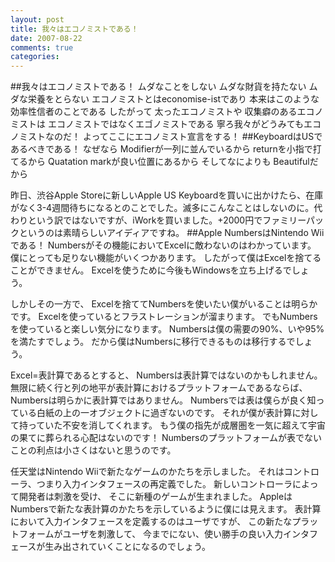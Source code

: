 ```yaml
---
layout: post
title: 我々はエコノミストである！
date: 2007-08-22
comments: true
categories:
---
```


##我々はエコノミストである！
ムダなことをしない
ムダな財貨を持たない
ムダな栄養をとらない
エコノミストとはeconomise-istであり
本来はこのような効率性信者のことである
したがって
太ったエコノミストや
収集癖のあるエコノミストは
エコノミストではなくエゴノミストである
寧ろ我々がどうみてもエコノミストなのだ！
よってここにエコノミスト宣言をする！
##KeyboardはUSであるべきである！
なぜなら
Modifierが一列に並んでいるから
returnを小指で打てるから
Quatation markが良い位置にあるから
そしてなによりも
Beautifulだから

昨日、渋谷Apple Storeに新しいApple US Keyboardを買いに出かけたら、在庫がなく3-4週間待ちになるとのことでした。滅多にこんなことはしないのに。代わりという訳ではないですが、iWorkを買いました。+2000円でファミリーパックというのは素晴らしいアイディアですね。
##Apple NumbersはNintendo Wiiである！
Numbersがその機能においてExcelに敵わないのはわかっています。
僕にとっても足りない機能がいくつかあります。
したがって僕はExcelを捨てることができません。
Excelを使うために今後もWindowsを立ち上げるでしょう。

しかしその一方で、
Excelを捨ててNumbersを使いたい僕がいることは明らかです。
Excelを使っているとフラストレーションが溜まります。
でもNumbersを使っていると楽しい気分になります。
Numbersは僕の需要の90%、いや95%を満たすでしょう。
だから僕はNumbersに移行できるものは移行するでしょう。

Excel=表計算であるとすると、
Numbersは表計算ではないのかもしれません。
無限に続く行と列の地平が表計算におけるプラットフォームであるならば、
Numbersは明らかに表計算ではありません。
Numbersでは表は僕らが良く知っている白紙の上の一オブジェクトに過ぎないのです。
それが僕が表計算に対して持っていた不安を消してくれます。
もう僕の指先が成層圏を一気に超えて宇宙の果てに葬られる心配はないのです！
Numbersのプラットフォームが表でないことの利点は小さくはないと思うのです。

任天堂はNintendo Wiiで新たなゲームのかたちを示しました。
それはコントローラ、つまり入力インタフェースの再定義でした。
新しいコントローラによって開発者は刺激を受け、
そこに新種のゲームが生まれました。
AppleはNumbersで新たな表計算のかたちを示しているように僕には見えます。
表計算において入力インタフェースを定義するのはユーザですが、
この新たなプラットフォームがユーザを刺激して、
今までにない、使い勝手の良い入力インタフェースが生み出されていくことになるのでしょう。